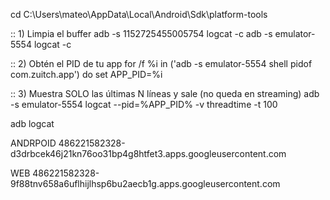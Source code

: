 cd C:\Users\mateo\AppData\Local\Android\Sdk\platform-tools

:: 1) Limpia el buffer
adb -s 1152725455005754 logcat -c
adb -s emulator-5554 logcat -c

:: 2) Obtén el PID de tu app
for /f %i in ('adb -s emulator-5554 shell pidof com.zuitch.app') do set APP_PID=%i

:: 3) Muestra SOLO las últimas N líneas y sale (no queda en streaming)
adb -s emulator-5554 logcat --pid=%APP_PID% -v threadtime -t 100

adb logcat

ANDRPOID
486221582328-d3drbcek46j21kn76oo31bp4g8htfet3.apps.googleusercontent.com

WEB
486221582328-9f88tnv658a6uflhijlhsp6bu2aecb1g.apps.googleusercontent.com
